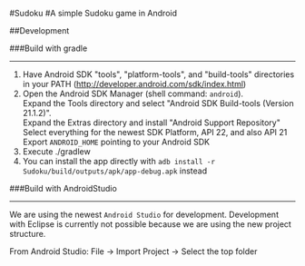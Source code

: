 #Sudoku
#A simple Sudoku game in Android

##Development

###Build with gradle
***

1. Have Android SDK "tools", "platform-tools", and "build-tools" directories in your PATH (http://developer.android.com/sdk/index.html)
2. Open the Android SDK Manager (shell command: `android`).</br>
   Expand the Tools directory and select "Android SDK Build-tools (Version 21.1.2)".</br>
   Expand the Extras directory and install "Android Support Repository"</br>
   Select everything for the newest SDK Platform, API 22, and also API 21</br>
   Export `ANDROID_HOME` pointing to your Android SDK
3. Execute ./gradlew
5. You can install the app directly with `adb install -r Sudoku/build/outputs/apk/app-debug.apk` instead

###Build with AndroidStudio
***

We are using the newest `Android Studio` for development. Development with Eclipse is currently not possible because we are using the new project structure.

From Android Studio: File -> Import Project -> Select the top folder